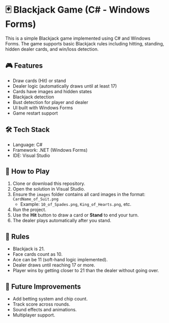 # 🃏 Blackjack Game (C# - Windows Forms)

This is a simple Blackjack game implemented using C# and Windows Forms. The game supports basic Blackjack rules including hitting, standing, hidden dealer cards, and win/loss detection.

## 🎮 Features

- Draw cards (Hit) or stand
- Dealer logic (automatically draws until at least 17)
- Cards have images and hidden states
- Blackjack detection
- Bust detection for player and dealer
- UI built with Windows Forms
- Game restart support

## 🛠️ Tech Stack

- Language: C#
- Framework: .NET (Windows Forms)
- IDE: Visual Studio

## 🔄 How to Play

1. Clone or download this repository.
2. Open the solution in Visual Studio.
3. Ensure the `images` folder contains all card images in the format: `CardName_of_Suit.png`
   - Example: `10_of_Spades.png`, `King_of_Hearts.png`, etc.
4. Run the project.
5. Use the **Hit** button to draw a card or **Stand** to end your turn.
6. The dealer plays automatically after you stand.

## 🧠 Rules

- Blackjack is 21.
- Face cards count as 10.
- Ace can be 11 (soft-hand logic implemented).
- Dealer draws until reaching 17 or more.
- Player wins by getting closer to 21 than the dealer without going over.

## 🚀 Future Improvements

- Add betting system and chip count.
- Track score across rounds.
- Sound effects and animations.
- Multiplayer support.






